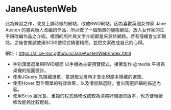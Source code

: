 # JaneAustenWeb
此為練習之作，改良上課時做的網站，改成RWD網站。因為喜歡英國女作家 Jane Austen 的書與後人改編的作品，所以做了一個簡單的靜態網站，放入女作家的生平與改編作品之介紹。裡頭的照片與文字介紹都是來源於網路。若有侵權會立即刪除。之後會嘗試使用SCSS使程式碼更精簡，並把文案改成自己的心得。

網址：https://alice-nor.github.io/JaneAustenWeb/index.html

 * 手刻漢堡選單與RWD版面
   以手機為主要預覽模式，接著製作 @media 平板與桌機的版面設計。
 * 使用JQuery
   先隱藏選單，當選取父層時才會出現原本隱藏的選單。
 * 使用Hover
   製作簡單的特效效果，以及滑鼠點選時，會出現更詳細的描述內容。
 * 使用Scss
   讓冗長、重複的程式碼修改成較為清爽好閱讀的版本，也方便後續修改能夠比較輕鬆。
   
   
 
